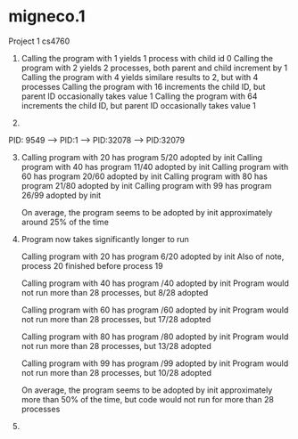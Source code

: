 # migneco.1
Project 1 cs4760

1. Calling the program with 1 yields 1 process with child id 0
   Calling the program with 2 yields 2 processes, both parent and child increment by 1
   Calling the program with 4 yields similare results to 2, but with 4 processes
   Calling the program with 16 increments the child ID, but parent ID occasionally takes value 1
   Calling the program with 64 increments the child ID, but parent ID occasionally takes value 1

2.

   PID: 9549 --> PID:1 --> PID:32078 --> PID:32079

3.
   Calling program with 20 has program 5/20 adopted by init
   Calling program with 40 has program 11/40 adopted by init
   Calling program with 60 has program 20/60 adopted by init
   Calling program with 80 has program 21/80 adopted by init
   Calling program with 99 has program 26/99 adopted by init
   
   On average, the program seems to be adopted by init approximately around 25% of the time
   
4.
   Program now takes significantly longer to run

   Calling program with 20 has program 6/20 adopted by init
      Also of note, process 20 finished before process 19
   
   Calling program with 40 has program /40 adopted by init
      Program would not run more than 28 processes, but 8/28 adopted
   
   Calling program with 60 has program /60 adopted by init
      Program would not run more than 28 processes, but 17/28 adopted
   
   Calling program with 80 has program /80 adopted by init
      Program would not run more than 28 processes, but 13/28 adopted
   
   Calling program with 99 has program /99 adopted by init
      Program would not run more than 28 processes, but 10/28 adopted
   
   On average, the program seems to be adopted by init approximately more than 50% of the time, but code would not run for more than 28 processes
   
5.
   
   
